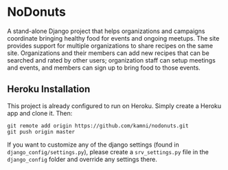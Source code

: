 # NoDonuts

A stand-alone Django project that helps organizations and campaigns coordinate
bringing healthy food for events and ongoing meetups. The site provides support
for multiple organizations to share recipes on the same site. Organizations and
their members can add new recipes that can be searched and rated by other
users; organization staff can setup meetings and events, and members can sign
up to bring food to those events.

## Heroku Installation

This project is already configured to run on Heroku. Simply create a Heroku app
and clone it. Then:

    git remote add origin https://github.com/kamni/nodonuts.git
    git push origin master

If you want to customize any of the django settings (found in
`django_config/settings.py`), please create a `srv_settings.py` file in
the `django_config` folder and override any settings there.
